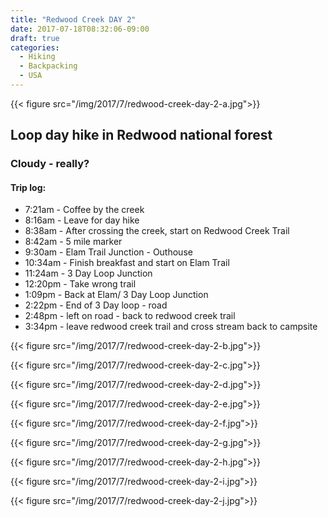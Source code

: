 ```yaml
---
title: "Redwood Creek DAY 2"
date: 2017-07-18T08:32:06-09:00
draft: true
categories:
  - Hiking
  - Backpacking
  - USA
---
```


{{< figure src="/img/2017/7/redwood-creek-day-2-a.jpg">}}

## Loop day hike in Redwood national forest
### Cloudy - really?

#### Trip log:

* 7:21am - Coffee by the creek
* 8:16am - Leave for day hike
* 8:38am - After crossing the creek, start on Redwood Creek Trail
* 8:42am - 5 mile marker
* 9:30am - Elam Trail Junction - Outhouse
* 10:34am - Finish breakfast and start on Elam Trail
* 11:24am - 3 Day Loop Junction
* 12:20pm - Take wrong trail
* 1:09pm - Back at Elam/ 3 Day Loop Junction
* 2:22pm - End of 3 Day loop - road
* 2:48pm - left on road - back to redwood creek trail
* 3:34pm - leave redwood creek trail and cross stream back to campsite

<!--more-->

{{< figure src="/img/2017/7/redwood-creek-day-2-b.jpg">}}

{{< figure src="/img/2017/7/redwood-creek-day-2-c.jpg">}}

{{< figure src="/img/2017/7/redwood-creek-day-2-d.jpg">}}

{{< figure src="/img/2017/7/redwood-creek-day-2-e.jpg">}}

{{< figure src="/img/2017/7/redwood-creek-day-2-f.jpg">}}

{{< figure src="/img/2017/7/redwood-creek-day-2-g.jpg">}}

{{< figure src="/img/2017/7/redwood-creek-day-2-h.jpg">}}

{{< figure src="/img/2017/7/redwood-creek-day-2-i.jpg">}}

{{< figure src="/img/2017/7/redwood-creek-day-2-j.jpg">}}
